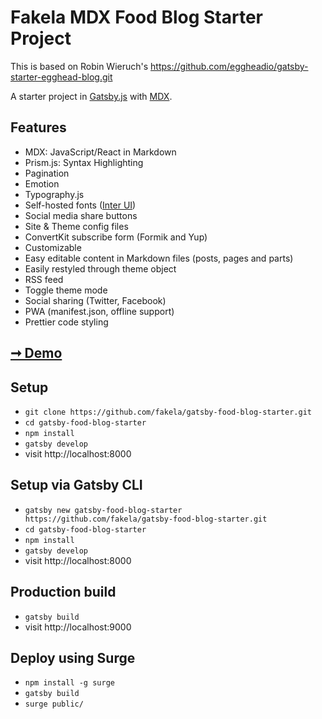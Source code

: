 # Fakela MDX Food Blog Starter Project

This is based on Robin Wieruch's https://github.com/eggheadio/gatsby-starter-egghead-blog.git


A starter project in [Gatsby.js](https://www.gatsbyjs.org/) with [MDX](https://github.com/mdx-js/mdx).


## Features

- MDX: JavaScript/React in Markdown
- Prism.js: Syntax Highlighting
- Pagination
- Emotion
- Typography.js
- Self-hosted fonts ([Inter UI](https://rsms.me/inter/))
- Social media share buttons
- Site & Theme config files
- ConvertKit subscribe form (Formik and Yup)
- Customizable
- Easy editable content in Markdown files (posts, pages and parts)
- Easily restyled through theme object
- RSS feed
- Toggle theme mode
- Social sharing (Twitter, Facebook)
- PWA (manifest.json, offline support)
- Prettier code styling

## [➞ Demo](/http://gatsby-fakela-food-blog.surge.sh/)

## Setup

- `git clone https://github.com/fakela/gatsby-food-blog-starter.git`
- `cd gatsby-food-blog-starter`
- `npm install`
- `gatsby develop`
- visit http://localhost:8000

## Setup via Gatsby CLI

- `gatsby new gatsby-food-blog-starter https://github.com/fakela/gatsby-food-blog-starter.git`
- `cd gatsby-food-blog-starter`
- `npm install`
- `gatsby develop`
- visit http://localhost:8000

## Production build
- `gatsby build `
- visit http://localhost:9000

## Deploy using Surge
- `npm install -g surge`
- `gatsby build`
- `surge public/`
